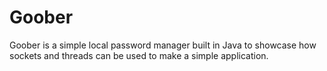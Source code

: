 # Goober
Goober is a simple local password manager built in Java to showcase how sockets and threads can be used to make a simple application. 
